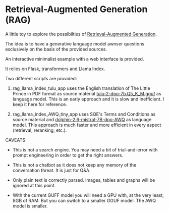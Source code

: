 # Retrieval-Augmented Generation (RAG)

A little toy to explore the possibilties of [Retrieval-Augmented Generation](https://arxiv.org/abs/2005.11401).

The idea is to have a generative language model awnser questions exclusively on the basis of the provided sources. 

An interactive minimalist example with a web interface is provided. 

It relies on Flask, transformers and Llama Index.

Two different scripts are provided:

1. rag_llama_index_tulu_app uses the English translation of The Little Prince in PDF format as source material [tulu-2-dpo-7b.Q5_K_M.gguf](https://huggingface.co/TheBloke/tulu-2-dpo-7B-GGUF) as language model. This is an early approach and it is slow and inefficient. I keep it here for reference.

2. rag_llama_index_AWQ_tiny_app uses SQE's Terms and Conditions as source material and [dolphin-2.6-mistral-7B-dpo-AWQ](https://huggingface.co/TheBloke/dolphin-2.6-mistral-7B-dpo-AWQ) as language model. This approach is much faster and more efficient in every aspect (retrieval, reranking, etc.). 



CAVEATS

- This is not a search engine. You may need a bit of trial-and-error with prompt engineering in order to get the right answers.
  
- This is not a chatbot as it does not keep any memory of the conversation threat. It is just for Q&A.

- Only plain text is correctly parsed. Images, tables and graphs will be ignored at this point.

- With the current GUFF model you will need a GPU with, at the very least, 8GB of RAM. But you can switch to a smaller GGUF model. The AWQ model is smaller.
